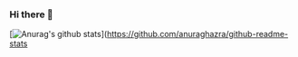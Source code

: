 ### Hi there 👋
[![Anurag's github stats](https://github-readme-stats.vercel.app/api?username=Jiyoung-h)](https://github.com/anuraghazra/github-readme-stats
